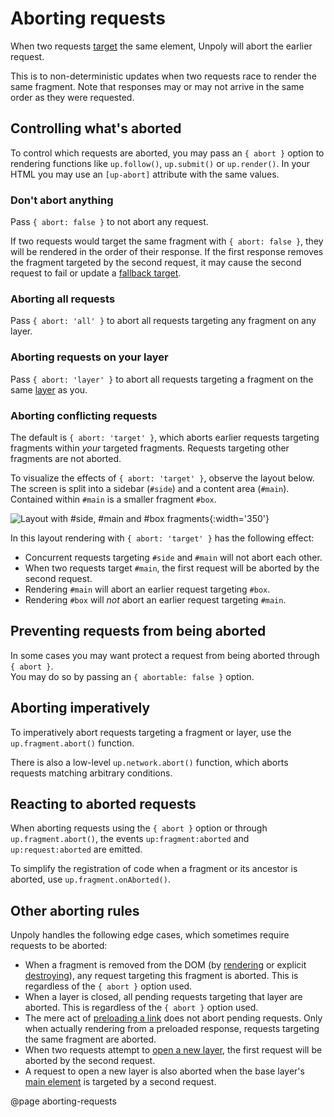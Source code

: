 Aborting requests
=================

When two requests [target](/targeting-fragments) the same element, Unpoly will abort the earlier request.

This is to non-deterministic updates when two requests race to render the same fragment.
Note that responses may or may not arrive in the same order as they were requested.


## Controlling what's aborted

To control which requests are aborted, you may pass an `{ abort }` option to rendering functions
like `up.follow()`, `up.submit()` or `up.render()`. In your HTML you may use
an `[up-abort]` attribute with the same values.

### Don't abort anything

Pass `{ abort: false }` to not abort any request.

If two requests would target the same fragment with `{ abort: false }`, they
will be rendered in the order of their response. If the first response removes
the fragment targeted by the second request, it may cause the second request
to fail or update a [fallback target](/up.render#options.fallback).

### Aborting all requests

Pass `{ abort: 'all' }` to abort all requests targeting any fragment on any layer.

### Aborting requests on your layer

Pass `{ abort: 'layer' }` to abort all requests targeting a fragment on the same
[layer](/up.layer) as you.

### Aborting conflicting requests

The default is `{ abort: 'target' }`, which aborts earlier requests targeting
fragments within *your* targeted fragments. Requests targeting other fragments are not aborted.

To visualize the effects of `{ abort: 'target' }`, observe the layout below.
The screen is split into a sidebar (`#side`) and a content area (`#main`). Contained within
`#main` is a smaller fragment `#box`.

![Layout with #side, #main and #box fragments](images/side-main-box.svg){:width='350'}

In this layout rendering with `{ abort: 'target' }` has the following effect:

- Concurrent requests targeting `#side` and `#main` will not abort each other.
- When two requests target `#main`, the first request will be aborted by the second request.
- Rendering `#main` will abort an earlier request targeting `#box`.
- Rendering `#box` will *not* abort an earlier request targeting `#main`.

## Preventing requests from being aborted

In some cases you may want protect a request from being aborted through `{ abort }`.\
You may do so by passing an `{ abortable: false }` option.

## Aborting imperatively

To imperatively abort requests targeting a fragment or layer, use the `up.fragment.abort()` function.

There is also a low-level `up.network.abort()` function, which aborts requests
matching arbitrary conditions.

## Reacting to aborted requests

When aborting requests using the `{ abort }` option or through `up.fragment.abort()`,
the events `up:fragment:aborted` and `up:request:aborted` are emitted.

To simplify the registration of code when a fragment or its ancestor is aborted, use `up.fragment.onAborted()`.


## Other aborting rules

Unpoly handles the following edge cases, which sometimes require requests to be aborted:

- When a fragment is removed from the DOM (by [rendering](/up.render) or explicit [destroying](/up.destroy)),
  any request targeting this fragment is aborted. This is regardless of the `{ abort }` option used.
- When a layer is closed, all pending requests targeting that layer are aborted.
  This is regardless of the `{ abort }` option used.
- The mere act of [preloading a link](/preloading) does not abort pending requests. Only when actually rendering
  from a preloaded response, requests targeting the same fragment are aborted.
- When two requests attempt to [open a new layer](/a-up-layer-new), the first request will be aborted by the second request.
- A request to open a new layer is also aborted when the base layer's [main element](/main) is targeted by a second request.

@page aborting-requests
